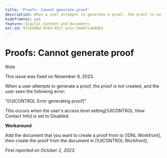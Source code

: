 ```yaml
---
title: 'Proofs: Cannot generate proof'
description: When a user attempts to generate a proof, the proof is not created, and the user sees an error.
hidefromtoc: yes
feature: Digital Content and Documents
exl-id: 9fcbbd6d-0f63-451f-ac5c-54eb7ce649b3
---
```

# Proofs: Cannot generate proof

>[!NOTE]
>
>This issue was fixed on November 9, 2023.

When a user attempts to generate a proof, the proof is not created, and the user sees the following error:

"[!UICONTROL Error generating proof]"

This occurs when the user's access level setting[!UICONTROL  View Contact Info] is set to Disabled.

**Workaround**

Add the document that you want to create a proof from to [!DNL Workfront], then create the proof from the document in [!UICONTROL Workfront].

_First reported on October 2, 2023._
